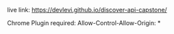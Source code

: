live link: https://devlevi.github.io/discover-api-capstone/

Chrome Plugin required:  Allow-Control-Allow-Origin: *

